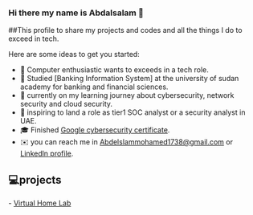 ### Hi there my name is Abdalsalam 👋
##This profile to share my projects and codes and all the things I do to exceed in tech.

<!--
**Abdelslam1999/Abdelslam1999** is a ✨ _special_ ✨ repository because its `README.md` (this file) appears on your GitHub profile.-->

Here are some ideas to get you started:

- 🔭 Computer enthusiastic wants to exceeds in a tech role.<br>
- 🌱 Studied [Banking Information System] at the university of sudan academy for banking and financial sciences.<br>
- 🤔 currently on my learning journey about cybersecurity, network security and cloud security.
- 💼 inspiring to land a role as tier1 SOC analyst or a security analyst in UAE.
- 🎓 Finished [Google cybersecurity certificate](https://www.credly.com/badges/6107c4f5-edff-451b-96a5-cdfcbf7d6024/linked_in_profile).<br>
- ✉️ you can reach me in Abdelslammohamed1738@gmail.com or [Linkedln profile](https://www.linkedin.com/in/abdelslam-mohamed-094601241/).
<h2>💻projects</h2>
- <a href="https://github.com/Abdelslam1999/Home_Network">Virtual Home Lab</a>
